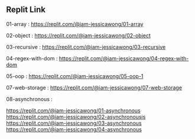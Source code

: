 ## Replit Link
01-array : https://replit.com/@iam-jessicawong/01-array

02-object : https://replit.com/@iam-jessicawong/02-object

03-recursive : https://replit.com/@iam-jessicawong/03-recursive

04-regex-with-dom : https://replit.com/@iam-jessicawong/04-regex-with-dom

05-oop : https://replit.com/@iam-jessicawong/05-oop-1

07-web-storage : https://replit.com/@iam-jessicawong/07-web-storage

08-asynchronous : 

https://replit.com/@iam-jessicawong/01-asynchronous
https://replit.com/@iam-jessicawong/02-asynchronousjs
https://replit.com/@iam-jessicawong/03-asynchronous
https://replit.com/@iam-jessicawong/04-asynchronous
